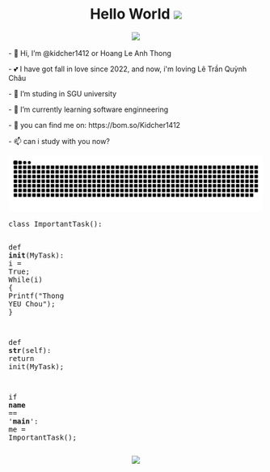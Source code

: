 <h1 align="center">Hello World <img src="https://media.giphy.com/media/hvRJCLFzcasrR4ia7z/giphy.gif" width="35"></h1>
<p align="center">
  <a href="https://github.com/DenverCoder1/readme-typing-svg"><img src="https://readme-typing-svg.herokuapp.com?lines=Hi,+I'm+Hoang+Le+Anh+Thong;I'm+a+Software+Engineer+Student;And+is+Competitive+Programmer;Study+in+SGU+on+2020;.+.+.+loving+DS%20|%20Algorithms%20|%20OOP%20;And+.+.+.;i+love+Chou+❤️&center=true&width=500&height=50"></a>
<p>- 👋 Hi, I’m @kidcher1412 or Hoang Le Anh Thong</p>
<p>- 💕 I have got fall in love since 2022, and now, i'm loving Lê Trần Quỳnh Châu</p>
<p>- 👀 I’m studing in SGU university</p>
<p>- 🌱 I’m currently learning software enginneering</p>
<p>- 💞️ you can find me on: https://bom.so/Kidcher1412</p>
<p>- 📫 can i study with you now?</p>
  <p align="center" dir="auto">
  <a target="_blank" rel="noopener noreferrer" href="https://github.com/DHANOLA/DHANOLA/raw/output/github-contribution-grid-snake.svg"><img src="https://github.com/DHANOLA/DHANOLA/raw/output/github-contribution-grid-snake.svg" alt="snake" style="max-width: 100%;" ></a>
  
 <div class="highlight highlight-source-python notranslate position-relative overflow-auto"><pre><span class="pl-k">class</span> <span class="pl-v">ImportantTask</span>():
    
  <span class="pl-k">def</span> <span class="pl-en">__init__</span>(<span class="pl-s1">MyTask</span>):
    <span class="pl-s1">i</span> <span class="pl-c1">=</span> <span class="pl-s">True</span>;
    <span class="pl-s1">While(</span><span class="pl-c1"></span><span class="pl-s">i</span><span class="pl-s1">)</span>
    <span class="pl-s1">{</span>
    <span class="pl-s1">    </span><span class="pl-s1">Printf(</span><span class="pl-c1"></span><span class="pl-s">"Thong YEU Chou"</span><span class="pl-s1">)</span>;
    <span class="pl-s1">}</span>

      
  <span class="pl-k">def</span> <span class="pl-en">__str__</span>(<span class="pl-s1">self</span>):
    <span class="pl-k">return</span> <span class="pl-s1">init(</span><span class="pl-s1">MyTask</span><span class="pl-s1">)</span>;

<span class="pl-k">if</span> <span class="pl-s1">__name__</span> <span class="pl-c1">==</span> <span class="pl-s">'__main__'</span>:
    <span class="pl-s1">me</span> <span class="pl-c1">=</span> <span class="pl-v">ImportantTask</span>();</pre><div class="zeroclipboard-container position-absolute right-0 top-0">
   
  <p align="center"><img src="https://user-images.githubusercontent.com/100288144/173637555-f4b9002d-376a-4937-998f-835b1aa440a0.jpg">
<!-- ![preview](https://user-images.githubusercontent.com/100288144/173637555-f4b9002d-376a-4937-998f-835b1aa440a0.jpg) -->

<!--
<div align="center">
  <a href="https://open.spotify.com/user/314ciqp2w5d5r257anrpi6adjazy">
    <img src="https://spotify-readme-theta-virid.vercel.app/api?scan=true&theme=dark" width="240px">
  </a>
</div>
-->

<!---
kidcher1412/kidcher1412 is a ✨ special ✨ repository because its `README.md` (this file) appears on your GitHub profile.
You can click the Preview link to take a look at your changes.
--->

